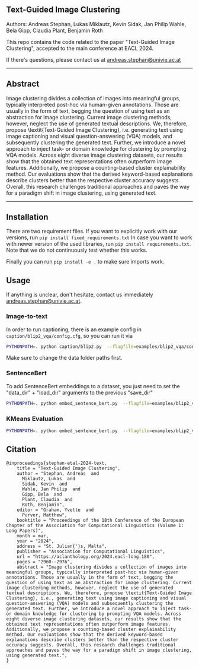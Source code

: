 ## Text-Guided Image Clustering


Authors: Andreas Stephan, Lukas Miklautz, Kevin Sidak, Jan Philip Wahle, Bela Gipp, Claudia Plant, Benjamin Roth

This repo contains the code related to the paper "Text-Guided Image Clustering", accepted to the main conference at EACL 2024.

If there's questions, please contact us at [andreas.stephan@univie.ac.at](mailto:andreas.stephan@univie.ac.at)

---------

## Abstract

Image clustering divides a collection of images into meaningful groups, typically interpreted post-hoc via human-given annotations. Those are usually in the form of text, begging the question of using text as an abstraction for image clustering. Current image clustering methods, however, neglect the use of generated textual descriptions. We, therefore, propose \textit{Text-Guided Image Clustering}, i.e. generating text using image captioning and visual question-answering (VQA) models, and subsequently clustering the generated text. Further, we introduce a novel approach to inject task- or domain knowledge for clustering by prompting VQA models. Across eight diverse image clustering datasets, our results show that the obtained text representations often outperform image features. Additionally, we propose a counting-based cluster explainability method. Our evaluations show that the derived keyword-based explanations describe clusters better than the respective cluster accuracy suggests. Overall, this research challenges traditional approaches and paves the way for a paradigm shift in image clustering, using generated text.

-----

## Installation

There are two requirement files. If you want to explicitly work with our versions, run ```pip install fixed_requirements.txt```
In case you want to work with newer version of the used libraries, run ```pip install requirements.txt```. Note that we do not continuously test whether this works.

Finally you can run ```pip install -e .``` to make sure imports work.

## Usage

If anything is unclear, don't hesitate, contact us immediately [andreas.stephan@univie.ac.at](mailto:andreas.stephan@univie.ac.at).

### Image-to-text

In order to run captioning, there is an example config in ```caption/blip2_vqa/config.cfg```, so you can run it via

```bash
PYTHONPATH=. python caption/blip2.py  --flagfile=examples/blip2_vqa/config.cfg
```

Make sure to change the data folder paths first.

### SentenceBert

To add SentenceBert embeddings to a dataset, you just need to set the "data_dir" + "load_dir" arguments to the previous "save_dir"

```bash
PYTHONPATH=. python embed_sentence_bert.py  --flagfile=examples/blip2_vqa/config.cfg
```

### KMeans Evaluation

```bash
PYTHONPATH=. python embed_sentence_bert.py  --flagfile=examples/blip2_vqa/config.cfg
```

## Citation

```
@inproceedings{stephan-etal-2024-text,
    title = "Text-Guided Image Clustering",
    author = "Stephan, Andreas  and
      Miklautz, Lukas  and
      Sidak, Kevin  and
      Wahle, Jan Philip  and
      Gipp, Bela  and
      Plant, Claudia  and
      Roth, Benjamin",
    editor = "Graham, Yvette  and
      Purver, Matthew",
    booktitle = "Proceedings of the 18th Conference of the European Chapter of the Association for Computational Linguistics (Volume 1: Long Papers)",
    month = mar,
    year = "2024",
    address = "St. Julian{'}s, Malta",
    publisher = "Association for Computational Linguistics",
    url = "https://aclanthology.org/2024.eacl-long.180",
    pages = "2960--2976",
    abstract = "Image clustering divides a collection of images into meaningful groups, typically interpreted post-hoc via human-given annotations. Those are usually in the form of text, begging the question of using text as an abstraction for image clustering. Current image clustering methods, however, neglect the use of generated textual descriptions. We, therefore, propose \textit{Text-Guided Image Clustering}, i.e., generating text using image captioning and visual question-answering (VQA) models and subsequently clustering the generated text. Further, we introduce a novel approach to inject task- or domain knowledge for clustering by prompting VQA models. Across eight diverse image clustering datasets, our results show that the obtained text representations often outperform image features. Additionally, we propose a counting-based cluster explainability method. Our evaluations show that the derived keyword-based explanations describe clusters better than the respective cluster accuracy suggests. Overall, this research challenges traditional approaches and paves the way for a paradigm shift in image clustering, using generated text.",
}
```
